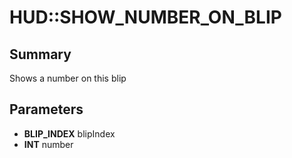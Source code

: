 # HUD::SHOW_NUMBER_ON_BLIP

## Summary
Shows a number on this blip

## Parameters
* **BLIP_INDEX** blipIndex
* **INT** number